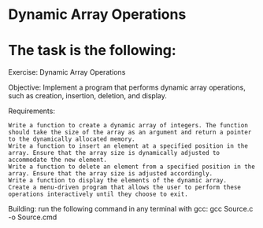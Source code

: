 # Dynamic Array Operations
 
# The task is the following:
Exercise: Dynamic Array Operations

Objective:
Implement a program that performs dynamic array operations, such as creation, insertion, deletion, and display.

Requirements:

    Write a function to create a dynamic array of integers. The function should take the size of the array as an argument and return a pointer to the dynamically allocated memory.
    Write a function to insert an element at a specified position in the array. Ensure that the array size is dynamically adjusted to accommodate the new element.
    Write a function to delete an element from a specified position in the array. Ensure that the array size is adjusted accordingly.
    Write a function to display the elements of the dynamic array.
    Create a menu-driven program that allows the user to perform these operations interactively until they choose to exit.

Building:
run the following command in any terminal with gcc:
gcc Source.c -o Source.cmd
